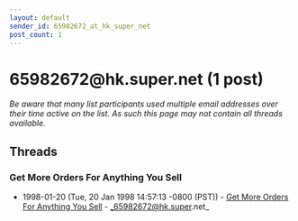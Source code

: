 ```yaml
---
layout: default
sender_id: 65982672_at_hk_super_net
post_count: 1
---
```


# 65982672<span>@</span>hk.super.net (1 post)

_Be aware that many list participants used multiple email addresses over their time active on the list. As such this page may not contain all threads available._

## Threads

### Get More Orders For Anything You Sell
+ 1998-01-20 (Tue, 20 Jan 1998 14:57:13 -0800 (PST)) - [Get More Orders For Anything You Sell](/archive/1998/01/d72e93a36ef9d928f329caaeec11a1e6a3ef238d2d2a0fa0f81410ab64a6f446) - _65982672@hk.super.net_

